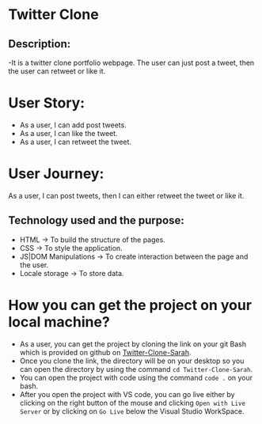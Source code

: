 # Twitter Clone
 
 
 
## Description:
 
-It is a twitter clone portfolio  webpage. The user can just post a tweet, then the user can retweet or like it.
 
 
 
 
# User Story:
 
* As a user, I  can add post  tweets.
* As a user, I can like the tweet.
* As a user, I can retweet the tweet.
  
# User Journey:
 
  As a user, I can post tweets, then I can either retweet the tweet or like it.
 
 
 
## Technology used and the purpose:
 
- HTML → To build the structure of the pages.
- CSS → To style the application.
- JS|DOM Manipulations → To create interaction between the page and the user.
- Locale storage → To store data.
 
# How you can  get the project on your local machine?
 
- As a user, you can get the project by cloning the link on your git Bash which is provided on github on [Twitter-Clone-Sarah](https://github.com/GSG-FC03/Twitter-Clone-Sarah).
- Once you clone the link, the directory will be on your desktop so you can open the directory by using the command `cd Twitter-Clone-Sarah`.
- You can open the project with code using the command `code .` on your bash.
- After you open the project with VS code, you can go live either by clicking on the right button of the mouse and clicking `Open with Live Server` or by clicking on `Go Live` below the Visual Studio WorkSpace.
 

